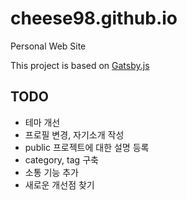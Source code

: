 # cheese98.github.io
Personal Web Site

This project is based on [Gatsby.js](https://github.com/gatsbyjs/gatsby-starter-blog)

## TODO
* 테마 개선
* 프로필 변경, 자기소개 작성
* public 프로젝트에 대한 설명 등록
* category, tag 구축
* 소통 기능 추가
* 새로운 개선점 찾기